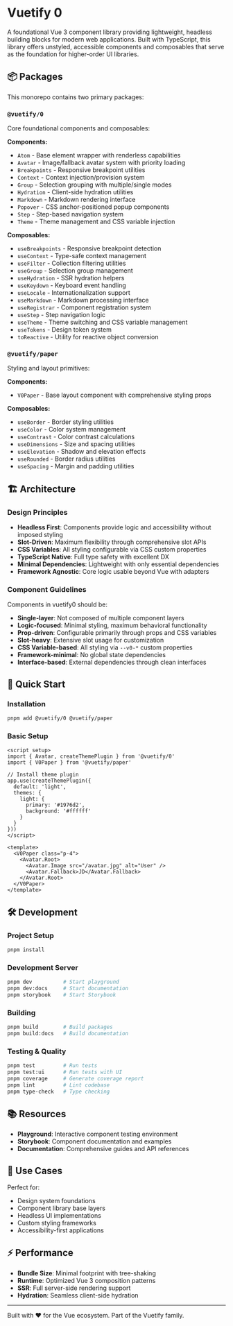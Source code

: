 # Vuetify 0

A foundational Vue 3 component library providing lightweight, headless building blocks for modern web applications. Built with TypeScript, this library offers unstyled, accessible components and composables that serve as the foundation for higher-order UI libraries.

## 📦 Packages

This monorepo contains two primary packages:

### `@vuetify/0`
Core foundational components and composables:

**Components:**
- `Atom` - Base element wrapper with renderless capabilities
- `Avatar` - Image/fallback avatar system with priority loading
- `Breakpoints` - Responsive breakpoint utilities
- `Context` - Context injection/provision system
- `Group` - Selection grouping with multiple/single modes
- `Hydration` - Client-side hydration utilities
- `Markdown` - Markdown rendering interface
- `Popover` - CSS anchor-positioned popup components
- `Step` - Step-based navigation system
- `Theme` - Theme management and CSS variable injection

**Composables:**
- `useBreakpoints` - Responsive breakpoint detection
- `useContext` - Type-safe context management
- `useFilter` - Collection filtering utilities
- `useGroup` - Selection group management
- `useHydration` - SSR hydration helpers
- `useKeydown` - Keyboard event handling
- `useLocale` - Internationalization support
- `useMarkdown` - Markdown processing interface
- `useRegistrar` - Component registration system
- `useStep` - Step navigation logic
- `useTheme` - Theme switching and CSS variable management
- `useTokens` - Design token system
- `toReactive` - Utility for reactive object conversion

### `@vuetify/paper`
Styling and layout primitives:

**Components:**
- `V0Paper` - Base layout component with comprehensive styling props

**Composables:**
- `useBorder` - Border styling utilities
- `useColor` - Color system management
- `useContrast` - Color contrast calculations
- `useDimensions` - Size and spacing utilities
- `useElevation` - Shadow and elevation effects
- `useRounded` - Border radius utilities
- `useSpacing` - Margin and padding utilities

## 🏗️ Architecture

### Design Principles

- **Headless First**: Components provide logic and accessibility without imposed styling
- **Slot-Driven**: Maximum flexibility through comprehensive slot APIs
- **CSS Variables**: All styling configurable via CSS custom properties
- **TypeScript Native**: Full type safety with excellent DX
- **Minimal Dependencies**: Lightweight with only essential dependencies
- **Framework Agnostic**: Core logic usable beyond Vue with adapters

### Component Guidelines

Components in vuetify0 should be:

- **Single-layer**: Not composed of multiple component layers
- **Logic-focused**: Minimal styling, maximum behavioral functionality
- **Prop-driven**: Configurable primarily through props and CSS variables
- **Slot-heavy**: Extensive slot usage for customization
- **CSS Variable-based**: All styling via `--v0-*` custom properties
- **Framework-minimal**: No global state dependencies
- **Interface-based**: External dependencies through clean interfaces

## 🚀 Quick Start

### Installation

```bash
pnpm add @vuetify/0 @vuetify/paper
```

### Basic Setup

```vue
<script setup>
import { Avatar, createThemePlugin } from '@vuetify/0'
import { V0Paper } from '@vuetify/paper'

// Install theme plugin
app.use(createThemePlugin({
  default: 'light',
  themes: {
    light: {
      primary: '#1976d2',
      background: '#ffffff'
    }
  }
}))
</script>

<template>
  <V0Paper class="p-4">
    <Avatar.Root>
      <Avatar.Image src="/avatar.jpg" alt="User" />
      <Avatar.Fallback>JD</Avatar.Fallback>
    </Avatar.Root>
  </V0Paper>
</template>
```

## 🛠️ Development

### Project Setup

```bash
pnpm install
```

### Development Server

```bash
pnpm dev          # Start playground
pnpm dev:docs     # Start documentation
pnpm storybook    # Start Storybook
```

### Building

```bash
pnpm build        # Build packages
pnpm build:docs   # Build documentation
```

### Testing & Quality

```bash
pnpm test         # Run tests
pnpm test:ui      # Run tests with UI
pnpm coverage     # Generate coverage report
pnpm lint         # Lint codebase
pnpm type-check   # Type checking
```

## 📚 Resources

- **Playground**: Interactive component testing environment
- **Storybook**: Component documentation and examples
- **Documentation**: Comprehensive guides and API references

## 🎯 Use Cases

Perfect for:
- Design system foundations
- Component library base layers
- Headless UI implementations
- Custom styling frameworks
- Accessibility-first applications

## ⚡ Performance

- **Bundle Size**: Minimal footprint with tree-shaking
- **Runtime**: Optimized Vue 3 composition patterns
- **SSR**: Full server-side rendering support
- **Hydration**: Seamless client-side hydration

---

Built with ❤️ for the Vue ecosystem. Part of the Vuetify family.

